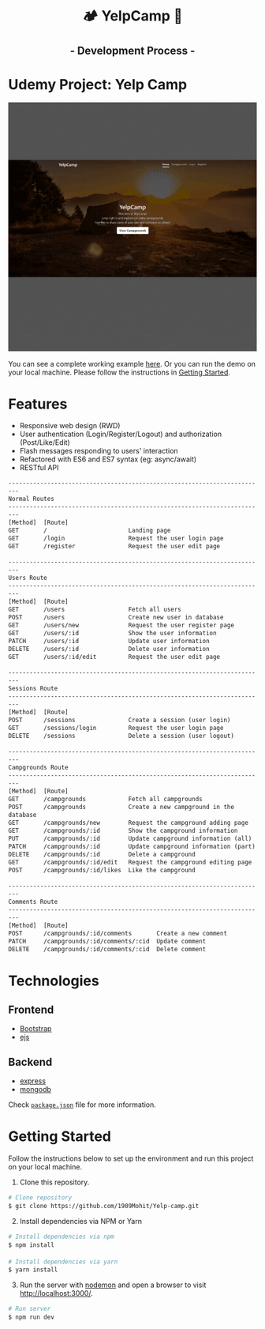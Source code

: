 <div align="center">
  <h1>🏕️ YelpCamp 🌲</h1>
</div>

<div align="center">
  <h2>- Development Process -</h2>
</div>

# Udemy Project: Yelp Camp
  
<div align="center">
  <img src="public/gif.gif" />
</div>

You can see a complete working example [here](https://camps-cs32.onrender.com). Or you can run the demo on your local machine. Please follow the instructions in [Getting Started](#getting-started).

# Features

- Responsive web design (RWD)
- User authentication (Login/Register/Logout) and authorization (Post/Like/Edit)
- Flash messages responding to users' interaction
- Refactored with ES6 and ES7 syntax (eg: async/await)
- RESTful API

```
-------------------------------------------------------------------------
Normal Routes
-------------------------------------------------------------------------
[Method]  [Route]
GET       /                       Landing page
GET       /login                  Request the user login page
GET       /register               Request the user edit page

-------------------------------------------------------------------------
Users Route
-------------------------------------------------------------------------
[Method]  [Route]
GET       /users                  Fetch all users
POST      /users                  Create new user in database
GET       /users/new              Request the user register page
GET       /users/:id              Show the user information
PATCH     /users/:id              Update user information
DELETE    /users/:id              Delete user information
GET       /users/:id/edit         Request the user edit page

-------------------------------------------------------------------------
Sessions Route
-------------------------------------------------------------------------
[Method]  [Route]
POST      /sessions               Create a session (user login)
GET       /sessions/login         Request the user login page
DELETE    /sessions               Delete a session (user logout)

-------------------------------------------------------------------------
Campgrounds Route
-------------------------------------------------------------------------
[Method]  [Route]
GET       /campgrounds            Fetch all campgrounds
POST      /campgrounds            Create a new campground in the database
GET       /campgrounds/new        Request the campground adding page
GET       /campgrounds/:id        Show the campground information
PUT       /campgrounds/:id        Update campground information (all)
PATCH     /campgrounds/:id        Update campground information (part)
DELETE    /campgrounds/:id        Delete a campground
GET       /campgrounds/:id/edit   Request the campground editing page
POST      /campgrounds/:id/likes  Like the campground

-------------------------------------------------------------------------
Comments Route
-------------------------------------------------------------------------
[Method]  [Route]
POST      /campgrounds/:id/comments       Create a new comment
PATCH     /campgrounds/:id/comments/:cid  Update comment
DELETE    /campgrounds/:id/comments/:cid  Delete comment
```

# Technologies

## Frontend

- [Bootstrap](https://getbootstrap.com/)
- [ejs](https://ejs.co/)

## Backend

- [express](https://gulpjs.com/)
- [mongodb](https://webpack.js.org/concepts/)

Check [`package.json`](https://github.com/1909Mohit/Yelp-camp/blob/master/package.json) file for more information.

# Getting Started

Follow the instructions below to set up the environment and run this project on your local machine.

1. Clone this repository.

```bash
# Clone repository
$ git clone https://github.com/1909Mohit/Yelp-camp.git
```

2. Install dependencies via NPM or Yarn

```bash
# Install dependencies via npm
$ npm install

# Install dependencies via yarn
$ yarn install
```

3. Run the server with [nodemon](https://nodemon.io/) and open a browser to visit [http://localhost:3000/](http://localhost:3000/).

```bash
# Run server
$ npm run dev
```
